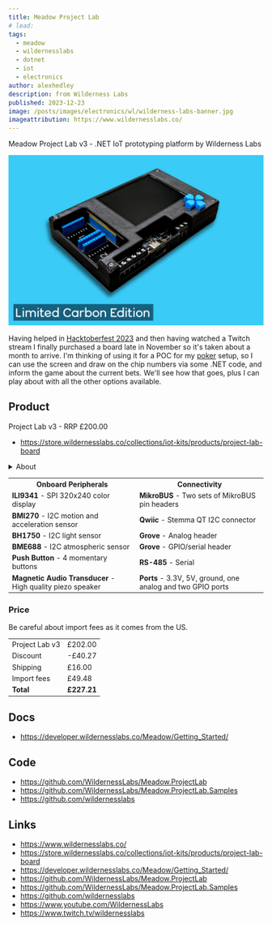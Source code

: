 ```yaml
---
title: Meadow Project Lab
# lead:
tags:
  - meadow
  - wildernesslabs
  - dotnet
  - iot
  - electronics
author: alexhedley
description: from Wilderness Labs
published: 2023-12-23
image: /posts/images/electronics/wl/wilderness-labs-banner.jpg
imageattribution: https://www.wildernesslabs.co/
---
```


<!-- # Meadow Project Lab -->

Meadow Project Lab v3 - .NET IoT prototyping platform by Wilderness Labs

![Project Lab v3](images/electronics/wl/Project_Lab_v3_Carbon_Edition.jpg "Project Lab v3")

Having helped in [Hacktoberfest 2023](hacktoberfest-2023.md) and then having watched a Twitch stream I finally purchased a board late in November so it's taken about a month to arrive. I'm thinking of using it for a POC for my [poker](tags/poker/) setup, so I can use the screen and draw on the chip numbers via some .NET code, and inform the game about the current bets. We'll see how that goes, plus I can play about with all the other options available.

## Product

Project Lab v3 - RRP £200.00

- https://store.wildernesslabs.co/collections/iot-kits/products/project-lab-board

<details>
<summary>About</summary>
Cut your time to production in half. Project Lab is created by Wilderness Labs, runs entirely on .NET, and makes hardware less hard to create. With Project Lab, every software developer is an IoT developer. Design your hardware using Project Lab&#39;s open-source design. Connect to Thousands of Plug &amp; Play Peripherals Project Lab includes two microBUS and three Grove/Qwiic/StemmaQT Connectors. No breadboard, no complicated wiring, and no tedious soldering. Enjoy rapid prototyping and exploring thousands of plug &amp; play peripherals. Two mikroBUS connectors unlock thousands of official MikroElektronika click boards and tons of 3rd party boards that are mikroBUS compatible. Three Grove/Qwiic/StemmaQT connectors provide access to a massive ecosystem of pluggable peripherals from SeeedStudio, Adafruit, and SparkFun. Accelerometer and Gyroscope Project Lab includes the small, lower power, and optimized for wearables, BMI270 Inertial Measurement Unit (IMU). The 6-axis sensor combines a 16-bit tri-axial gyroscope and a 16-bit tri-axial accelerometer featuring Bosch’s automotive-proven gyroscope technology. While you may not want to wear Project Lab, the lab is perfect to start your wearable design. Environmental sensing with Artificial Intelligence The BME688 is the first gas sensor with Artificial Intelligence (AI) and integrated high-linearity and high-accuracy pressure, humidity, and temperature sensors. Use Project Lab to start building your mobile &amp; connected applications where size, low power consumption, and environmental awareness are critical requirements. The Standard for Light Sensors The Rohm BH1760 Digital Ambient Light sensor is the go-to for engineers. It&#39;s low power, used in a wide variety of applications, and it can accurately measure from 1 to 65535 lux. TFT LCD with 65k colors The ILI9341 is a 2.8” 320x240 IPS full view TFT LCD with 65k colors. Project Lab&#39;s onboard ILI9341 allows you to directly display information from your peripherals or create a complete navigation system using the directional push buttons. RS-485, I/O, and Power Terminals Through easy-to-use screw terminals, Project Lab enables RS-485 communication directly with industrial sensors, a 5v and 3v3 power connection with the ground, and additional digital and analog I/O. Onboard Audio Project Lab includes an onboard CMT-7525-80-SMT Magnetic Buzzer Transducer when you need more than visuals. Meadow F7v2 Core Compute Module is now onboard For Project Lab v3 we included the Meadow F7 Core Compute Module right on board to get your projects/ideas even closer to production. Explore thousands of plug-and-play peripherals and build endless solutions with Project Lab. Designs, documents, and other resources can be found on GitHub.
</details>

<table>
    <tr>
        <th>Onboard Peripherals</th>
        <th>Connectivity</th>
    </tr>
    <tr>
        <td><strong>ILI9341</strong> - SPI 320x240 color display</li></td>
        <td><strong>MikroBUS</strong> - Two sets of MikroBUS pin headers</td>
    </tr>
    <tr>
        <td><strong>BMI270</strong> - I2C motion and acceleration sensor</td>
        <td><strong>Qwiic</strong> - Stemma QT I2C connector</td>
    </tr>
    <tr>
        <td><strong>BH1750</strong> - I2C light sensor</td>
        <td><strong>Grove</strong> - Analog header</td>
    </tr>
    <tr>
        <td><strong>BME688</strong> - I2C atmospheric sensor</td>
        <td><strong>Grove</strong> - GPIO/serial header</td>
    </tr>
    <tr>
        <td><strong>Push Button</strong> - 4 momentary buttons</td>
        <td><strong>RS-485</strong> - Serial</td>
    </tr>
    <tr>
        <td><strong>Magnetic Audio Transducer</strong> - High quality piezo speaker</td>
        <td><strong>Ports</strong> - 3.3V, 5V, ground, one analog and two GPIO ports</td>
    </tr>
</table>

### Price

Be careful about import fees as it comes from the US.

|                |             |
| -------------- | ----------- |
| Project Lab v3 | £202.00     |
| Discount       | -£40.27     |
| Shipping       | £16.00      |
| Import fees    | £49.48      |
| **Total**      | **£227.21** |

## Docs

- https://developer.wildernesslabs.co/Meadow/Getting_Started/

## Code

- https://github.com/WildernessLabs/Meadow.ProjectLab
- https://github.com/WildernessLabs/Meadow.ProjectLab.Samples
- https://github.com/wildernesslabs

## Links

- https://www.wildernesslabs.co/
- https://store.wildernesslabs.co/collections/iot-kits/products/project-lab-board
- https://developer.wildernesslabs.co/Meadow/Getting_Started/
- https://github.com/WildernessLabs/Meadow.ProjectLab
- https://github.com/WildernessLabs/Meadow.ProjectLab.Samples
- https://github.com/wildernesslabs
- https://www.youtube.com/WildernessLabs
- https://www.twitch.tv/wildernesslabs
